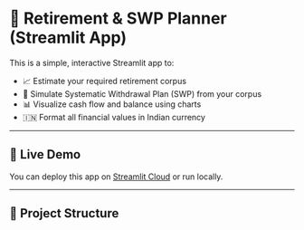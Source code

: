 # 🧓 Retirement & SWP Planner (Streamlit App)

This is a simple, interactive Streamlit app to:

- 📈 Estimate your required retirement corpus
- 💸 Simulate Systematic Withdrawal Plan (SWP) from your corpus
- 📊 Visualize cash flow and balance using charts
- 🇮🇳 Format all financial values in Indian currency

---

## 🚀 Live Demo

You can deploy this app on [Streamlit Cloud](https://share.streamlit.io/) or run locally.

---

## 📁 Project Structure

